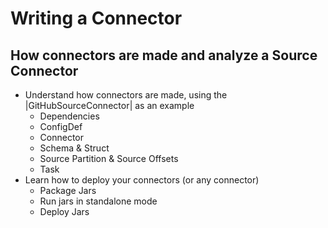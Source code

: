 # Writing a Connector
## How connectors are made and analyze a Source Connector

- Understand how connectors are made, using the |GitHubSourceConnector| as an example
    - Dependencies
    - ConfigDef
    - Connector
    - Schema & Struct
    - Source Partition & Source Offsets
    - Task
- Learn how to deploy your connectors (or any connector)
    - Package Jars
    - Run jars in standalone mode
    - Deploy Jars